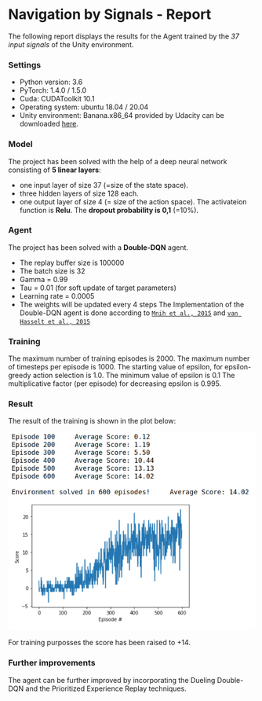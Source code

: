 [//]: # (Image References)

# Navigation by Signals - Report
The following report displays the results for the Agent trained by the *37 input signals* of the Unity environment. 
### Settings

- Python version: 3.6
- PyTorch: 1.4.0 / 1.5.0
- Cuda: CUDAToolkit 10.1
- Operating system: ubuntu 18.04 / 20.04
- Unity environment: Banana.x86_64 provided by Udacity can be downloaded [here](https://s3-us-west-1.amazonaws.com/udacity-drlnd/P1/Banana/Banana_Linux.zip).

### Model

The project has been solved with the help of a deep neural network consisting of **5 linear layers**:

- one input layer of size 37 (=size of the state space).
- three hidden layers of size 128 each.
- one output layer of size 4 (= size of the action space).
The activateion function is **Relu**.
The **dropout probability is 0,1** (=10%).

### Agent

The project has been solved with a **Double-DQN** agent. 

- The replay buffer size is 100000
- The batch size is 32
- Gamma = 0.99
- Tau = 0.01 (for soft update of target parameters)
- Learning rate = 0.0005
- The weights will be updated every 4 steps
The Implementation of the Double-DQN agent is done according to [`Mnih et al., 2015`](https://storage.googleapis.com/deepmind-media/dqn/DQNNaturePaper.pdf) and  [`van Hasselt et al., 2015`](https://arxiv.org/pdf/1509.06461.pdf)

### Training

The maximum number of training episodes is 2000.
The maximum number of timesteps per episode is 1000.
The starting value of epsilon, for epsilon-greedy action selection is 1.0.
The minimum value of epsilon is 0.1
The multiplicative factor (per episode) for decreasing epsilon is 0.995.

### Result

The result of the training is shown in the plot below: 

![Training results](./images/training_results_ddqn_128_128_128.png  "Training results")

For training purposses the score has been raised to +14.

### Further improvements

The agent can be further improved by incorporating the Dueling Double-DQN and the Prioritized Experience Replay techniques. 
